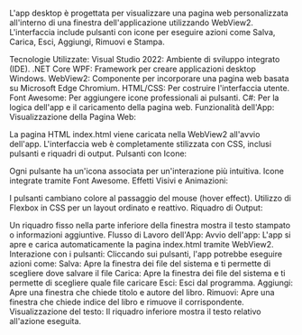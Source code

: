 L'app desktop è progettata per visualizzare una pagina web personalizzata all'interno di una finestra dell'applicazione utilizzando WebView2. L'interfaccia include pulsanti con icone per eseguire azioni come Salva, Carica, Esci, Aggiungi, Rimuovi e Stampa.

Tecnologie Utilizzate:
Visual Studio 2022: Ambiente di sviluppo integrato (IDE).
.NET Core WPF: Framework per creare applicazioni desktop Windows.
WebView2: Componente per incorporare una pagina web basata su Microsoft Edge Chromium.
HTML/CSS: Per costruire l'interfaccia utente.
Font Awesome: Per aggiungere icone professionali ai pulsanti.
C#: Per la logica dell'app e il caricamento della pagina web.
Funzionalità dell'App:
Visualizzazione della Pagina Web:

La pagina HTML index.html viene caricata nella WebView2 all'avvio dell'app.
L'interfaccia web è completamente stilizzata con CSS, inclusi pulsanti e riquadri di output.
Pulsanti con Icone:

Ogni pulsante ha un'icona associata per un'interazione più intuitiva.
Icone integrate tramite Font Awesome.
Effetti Visivi e Animazioni:

I pulsanti cambiano colore al passaggio del mouse (hover effect).
Utilizzo di Flexbox in CSS per un layout ordinato e reattivo.
Riquadro di Output:

Un riquadro fisso nella parte inferiore della finestra mostra il testo stampato o informazioni aggiuntive.
Flusso di Lavoro dell'App:
Avvio dell'app: L'app si apre e carica automaticamente la pagina index.html tramite WebView2.
Interazione con i pulsanti:
Cliccando sui pulsanti, l'app potrebbe eseguire azioni come:
Salva: Apre la finestra dei file del sistema e ti permette di scegliere dove salvare il file
Carica: Apre la finestra dei file del sistema e ti permette di scegliere quale file caricare
Esci: Esci dal programma.
Aggiungi: Apre una finestra che chiede titolo e autore del libro.
Rimuovi: Apre una finestra che chiede indice del libro e rimuove il corrispondente.
Visualizzazione del testo: Il riquadro inferiore mostra il testo relativo all'azione eseguita.
